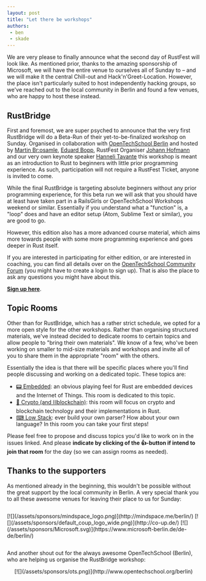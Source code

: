 ```yaml
---
layout: post
title: "Let there be workshops"
authors:
 - ben
 - skade
---
```


We are very please to finally announce what the second day of RustFest will look like. As mentioned prior, thanks to the amazing sponsorship of Microsoft, we will have the entire venue to ourselves all of Sunday to – and we will make it the central Chill-out and Hack'n'Greet-Location. However, the place isn't particularly suited to host independently hacking groups, so we've reached out to the local community in Berlin and found a few venues, who are happy to host these instead.

## RustBridge

First and foremost, we are super psyched to announce that the very first RustBridge will do a Beta-Run of their yet-to-be-finalized workshop on Sunday. Organised in collaboration with [OpenTechSchool Berlin](http://www.opentechschool.org/berlin/) and hosted by [Martin Br:osamle](https://github.com/broesamle), [Eduard Bopp](https://github.com/aepsil0n), RustFest Organiser [Johann Hofmann](https://github.com/johannhof) and our very own keynote speaker [Hanneli Tavante](https://github.com/hannelita) this workshop is meant as an introduction to Rust to beginners with little prior programming experience. As such, participation will not require a RustFest Ticket, anyone is invited to come.

While the final RustBridge is targeting absolute beginners without any prior programming experience, for this beta run we will ask that you should have at least have taken part in a RailsGirls or OpenTechSchool Workshops weekend or similar. Essentially if you understand what a "function" is, a "loop" does and have an editor setup (Atom, Sublime Text or similar), you are good to go.

However, this edition also has a more advanced course material, which aims more towards people with some more programming experience and goes deeper in Rust itself.

If you are interested in participating for either edition, or are interested in coaching, you can find all details over on the [OpenTechSchool Community Forum](http://discourse.opentechschool.org/t/rustbridge-workshop-sept-18th-berlin-together-with-rustfest/1849) (you might have to create a login to sign up). That is also the place to ask any questions you might have about this.

[**Sign up here**](http://discourse.opentechschool.org/t/rustbridge-workshop-sept-18th-berlin-together-with-rustfest/1849).

## Topic Rooms

Other than for RustBridge, which has a rather strict schedule, we opted for a more open style for the other workshops. Rather than organising structured materials, we've instead decided to dedicate rooms to certain topics and allow people to "bring their own materials". We know of a few, who've been working on smaller to mid-size materials and workshops and invite all of you to share them in the appropriate "room" with the others.

Essentially the idea is that there will be specific places where you'll find people discussing and working on a dedicated topic. These topics are:

 - [📟 Embedded](https://github.com/RustFestEU/conf-2016/issues/1): an obvious playing feel for Rust are embedded devices and the Internet of Things. This room is dedicated to this topic.
 - [🔐 Crypto (and ⛓blockchain)](https://github.com/RustFestEU/conf-2016/issues/2): this room will focus on crypto and blockchain technology and their implementations in Rust.
 - [⌨ Low Stack](https://github.com/RustFestEU/conf-2016/issues/3): ever build your own parser? How about your own language? In this room you can take your first steps!

Please feel free to propose and discuss topics you'd like to work on in the issues linked. And please **indicate by clicking of the 👍-button if intend to join that room** for the day (so we can assign rooms as needed).

## Thanks to the supporters

As mentioned already in the beginning, this wouldn't be possible without the great support by the local community in Berlin. A very special thank you to all these awesome venues for leaving their place to us for Sunday:

<p style="display: flex; justify-content: space-around; align-items: center; margin: 2em 0" markdown="1">
 [![](/assets/sponsors/mindspace_logo.png)](http://mindspace.me/berlin/) [![](/assets/sponsors/default_coup_logo_wide.png)](http://co-up.de/) [![](/assets/sponsors/Microsoft.svg)](https://www.microsoft-berlin.de/de-de/berlin/)
</p>

And another shout out for the always awesome OpenTechSchool (Berlin), who are helping us organise the RustBridge workshop:

<p style="text-align: center" markdown="1">
 [![](/assets/sponsors/ots.png)](http://www.opentechschool.org/berlin)
</p>
